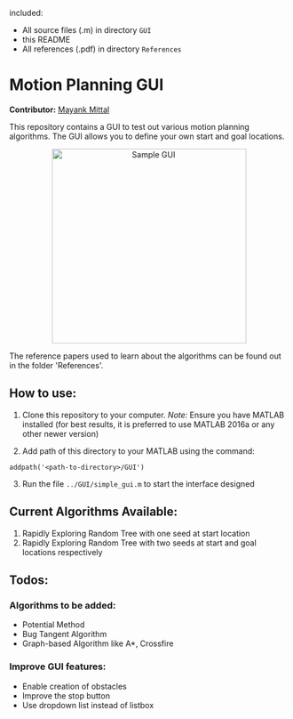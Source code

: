 included:
 - All source files (.m) in directory `GUI`
 - this README
 - All references (.pdf) in directory `References`

# Motion Planning GUI

__Contributor:__ [Mayank Mittal](http://mayankm96.github.io)

This repository contains a GUI to test out various motion planning algorithms. The GUI allows you to define your own start and goal locations.

<p align="center">
<img src="https://github.com/Mayankm96/Motion-Planning-GUI/blob/master/Images/sample_gui.PNG" alt="Sample GUI" height="350">
</p>

The reference papers used to learn about the algorithms can be found out in the folder 'References'.

## How to use:

1. Clone this repository to your computer. 
_Note:_ Ensure you have MATLAB installed (for best results, it is preferred to use MATLAB 2016a or any other newer version)

2. Add path of this directory to your MATLAB using the command:
```
addpath('<path-to-directory>/GUI')
```

3. Run the file `../GUI/simple_gui.m` to start the interface designed

## Current Algorithms Available:
1. Rapidly Exploring Random Tree with one seed at start location
2. Rapidly Exploring Random Tree with two seeds at start and goal locations respectively

## Todos:

### Algorithms to be added:
- Potential Method
- Bug Tangent Algorithm
- Graph-based Algorithm like A*, Crossfire

### Improve GUI features:
- Enable creation of obstacles 
- Improve the stop button
- Use dropdown list instead of listbox
